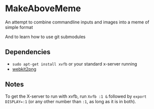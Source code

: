 # MakeAboveMeme
An attempt to combine commandline inputs and images into a meme of simple format

And to learn how to use git submodules

## Dependencies
* `sudo apt-get install xvfb` or your standard x-server running
* [webkit2png](https://stackoverflow.com/a/48537053/2550406)

## Notes
To get the X-server to run with xvfb, run `Xvfb :1 &` followed by `export DISPLAY=:1` (or any other number than `:1`, as long as it is in both).
